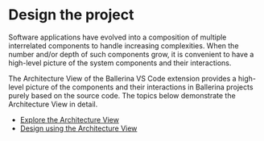 # Design the project

Software applications have evolved into a composition of multiple interrelated components to handle increasing complexities. When the number and/or depth of such components grow, it is convenient to have a high-level picture of the system components and their interactions. 

The Architecture View of the Ballerina VS Code extension provides a high-level picture of the components and their interactions in Ballerina projects purely based on the source code. The topics below demonstrate the Architecture View in detail.

- [Explore the Architecture View](../design-the-project/design-using-the-architecture-view.md)
- [Design using the Architecture View](../design-the-project/design-using-the-architecture-view.md)
